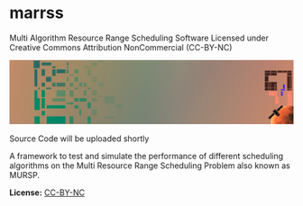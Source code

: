 # marrss
Multi Algorithm Resource Range Scheduling Software
Licensed under
Creative Commons Attribution NonCommercial (CC-BY-NC)

[![](https://github.com/1manprojects/marrss/blob/master/logo.png?raw=true)](https://1manprojects.de)

Source Code will be uploaded shortly

A framework to test and simulate the performance of different scheduling algorithms on the Multi Resource Range Scheduling Problem also known as MURSP.


**License:** [CC-BY-NC]()
